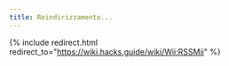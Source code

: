 ```yaml
---
title: Reindirizzamento...
---
```


{% include redirect.html redirect_to="https://wiki.hacks.guide/wiki/Wii:RSSMii" %}
